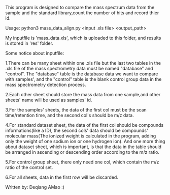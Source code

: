 This program is designed to compare the mass spectrum data from the sample and the standard library,count the number of hits and record thier id.

Usage: python3 mass_data_align.py <input .xls file> <output_path>

My inputfile is 'mass_data.xls', which is uploaded to this folder, and results is stored in 'res' folder.

Some notice about inputfile:

1.There can be many sheet within one .xls file but the last two tables in the .xls file of the mass spectrometry data must be named "database" and "control". The "database" table is the database data we want to compare with samples', and the "control" table is the blank control group data in the mass spectrometry detection process.

2.Each other sheet should store the mass data from one sample,and other sheets' name will be used as samples' id.

3.For the samples' sheets, the data of the first col must be the scan time/retention time, and the second col's should be m/z data.

4.For standard dataset sheet, the data of the first col should be compounds informations(like a ID), the second cols' data should be compounds' molecular mass(The ionized weight is calculated in the program, adding only the weight of one sodium ion or one hydrogen ion). And one more thing about dataset sheet, which is important, is that the data in the table should be arranged in ascending or descending order according to the m/z ratio.

5.For control group sheet, there only need one col, which contain the m/z ratio of the control set.

6.For all sheets, data in the first row will be discarded.

Written by: Deqiang AMao :)
